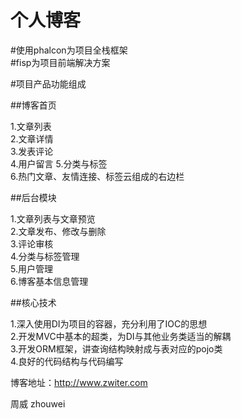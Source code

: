 # 个人博客

#使用phalcon为项目全栈框架  
#fisp为项目前端解决方案  

#项目产品功能组成  

##博客首页  

1.文章列表  
2.文章详情  
3.发表评论  
4.用户留言
5.分类与标签  
6.热门文章、友情连接、标签云组成的右边栏  


##后台模块  

1.文章列表与文章预览  
2.文章发布、修改与删除  
3.评论审核  
4.分类与标签管理  
5.用户管理  
6.博客基本信息管理  

##核心技术  

1.深入使用DI为项目的容器，充分利用了IOC的思想  
2.开发MVC中基本的超类，为DI与其他业务类适当的解耦  
3.开发ORM框架，讲查询结构映射成与表对应的pojo类  
4.良好的代码结构与代码编写  

博客地址：http://www.zwiter.com

周威
zhouwei
